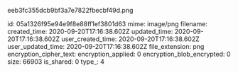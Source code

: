 eeb3fc355dcb9bf3a7e7822fbecbf49d.png

id: 05a1326f95e94e9f8e88ff1ef3801d63
mime: image/png
filename: 
created_time: 2020-09-20T17:16:38.602Z
updated_time: 2020-09-20T17:16:38.602Z
user_created_time: 2020-09-20T17:16:38.602Z
user_updated_time: 2020-09-20T17:16:38.602Z
file_extension: png
encryption_cipher_text: 
encryption_applied: 0
encryption_blob_encrypted: 0
size: 66903
is_shared: 0
type_: 4